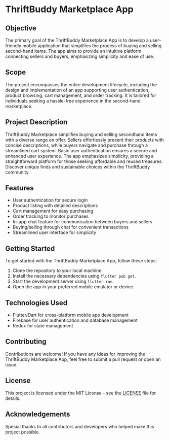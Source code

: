 # ThriftBuddy Marketplace App

## Objective
The primary goal of the ThriftBuddy Marketplace App is to develop a user-friendly mobile application that simplifies the process of buying and selling second-hand items. The app aims to provide an intuitive platform connecting sellers and buyers, emphasizing simplicity and ease of use.

## Scope
The project encompasses the entire development lifecycle, including the design and implementation of an app supporting user authentication, product browsing, cart management, and order tracking. It is tailored for individuals seeking a hassle-free experience in the second-hand marketplace.

## Project Description
ThriftBuddy Marketplace simplifies buying and selling secondhand items with a diverse range on offer. Sellers effortlessly present their products with concise descriptions, while buyers navigate and purchase through a streamlined cart system. Basic user authentication ensures a secure and enhanced user experience. The app emphasizes simplicity, providing a straightforward platform for those seeking affordable and reused treasures. Discover unique finds and sustainable choices within the ThriftBuddy community.

## Features
- User authentication for secure login
- Product listing with detailed descriptions
- Cart management for easy purchasing
- Order tracking to monitor purchases
- In-app chat feature for communication between buyers and sellers
- Buying/selling through chat for convenient transactions
- Streamlined user interface for simplicity

## Getting Started
To get started with the ThriftBuddy Marketplace App, follow these steps:
1. Clone the repository to your local machine.
2. Install the necessary dependencies using `flutter pub get`.
3. Start the development server using `flutter run`.
4. Open the app in your preferred mobile emulator or device.

## Technologies Used
- Flutter/Dart for cross-platform mobile app development
- Firebase for user authentication and database management
- Redux for state management

## Contributing
Contributions are welcome! If you have any ideas for improving the ThriftBuddy Marketplace App, feel free to submit a pull request or open an issue.

## License
This project is licensed under the MIT License - see the [LICENSE](LICENSE) file for details.

## Acknowledgements
Special thanks to all contributors and developers who helped make this project possible.
